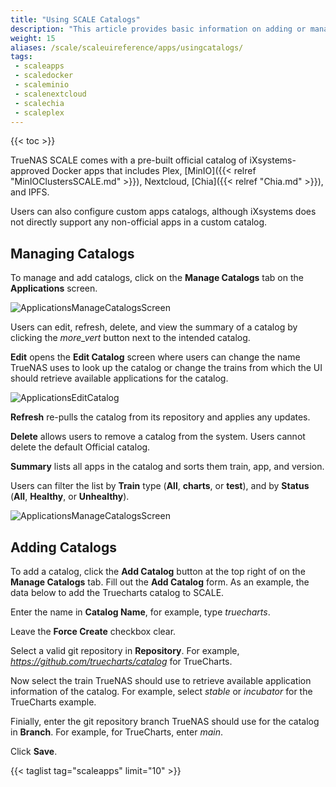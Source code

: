 ```yaml
---
title: "Using SCALE Catalogs"
description: "This article provides basic information on adding or managing application catalogs in SCALE."
weight: 15
aliases: /scale/scaleuireference/apps/usingcatalogs/
tags:
 - scaleapps
 - scaledocker
 - scaleminio
 - scalenextcloud
 - scalechia
 - scaleplex
---
```


{{< toc >}}

TrueNAS SCALE comes with a pre-built official catalog of iXsystems-approved Docker apps that includes Plex, [MinIO]({{< relref "MinIOClustersSCALE.md" >}}), Nextcloud, [Chia]({{< relref "Chia.md" >}}), and IPFS.

Users can also configure custom apps catalogs, although iXsystems does not directly support any non-official apps in a custom catalog.

## Managing Catalogs

To manage and add catalogs, click on the **Manage Catalogs** tab on the **Applications** screen. 

![ApplicationsManageCatalogsScreen](/images/SCALE/22.02/ApplicationsManageCatalogsScreen.png "Applications Manage Catalog") 

Users can edit, refresh, delete, and view the summary of a catalog by clicking the <i class="material-icons" aria-hidden="true" title="Options">more_vert</i> button next to the intended catalog.

**Edit** opens the **Edit Catalog** screen where users can change the name TrueNAS uses to look up the catalog or change the trains from which the UI should retrieve available applications for the catalog.

![ApplicationsEditCatalog](/images/SCALE/22.02/ApplicationsEditCatalog.png "Edit Catalog")

**Refresh** re-pulls the catalog from its repository and applies any updates.

**Delete** allows users to remove a catalog from the system. Users cannot delete the default Official catalog.

**Summary** lists all apps in the catalog and sorts them train, app, and version.

Users can filter the list by **Train** type (**All**, **charts**, or **test**), and by **Status** (**All**, **Healthy**, or **Unhealthy**).

![ApplicationsManageCatalogsScreen](/images/SCALE/22.02/ApplicationsManageCatalogsScreen.png "Manage Catalogs")

## Adding Catalogs

To add a catalog, click the **Add Catalog** button at the top right of on the **Manage Catalogs** tab. Fill out the **Add Catalog** form. As an example, the data below to add the Truecharts catalog to SCALE.

Enter the name in **Catalog Name**, for example, type *truecharts*.

Leave the **Force Create** checkbox clear. 

Select a valid git repository in **Repository**. For example, *https://github.com/truecharts/catalog* for TrueCharts.

Now select the train TrueNAS should use to retrieve available application information of the catalog. For example, select *stable* or *incubator* for the TrueCharts example.

Finially, enter the git repository branch TrueNAS should use for the catalog in **Branch**. For example, for TrueCharts, enter *main*.

Click **Save**. 

{{< taglist tag="scaleapps" limit="10" >}}